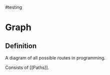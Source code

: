 #testing 

# Graph

## Definition

A diagram of all possible routes in programming.

Consists of [[Paths]].
